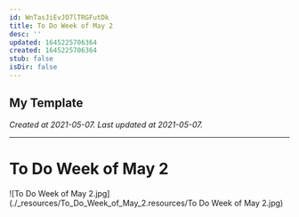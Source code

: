 ```yaml
---
id: WnTasJiEvJO7lTRGFutDk
title: To Do Week of May 2
desc: ''
updated: 1645225706364
created: 1645225706364
stub: false
isDir: false
---
```

My Template
---

_Created at 2021-05-07._
_Last updated at 2021-05-07._




---

# To Do Week of May 2


![To Do Week of May 2.jpg](./_resources/To_Do_Week_of_May_2.resources/To Do Week of May 2.jpg)

